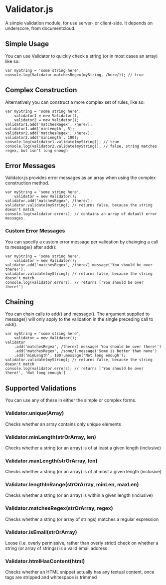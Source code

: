 Validator.js
============

A simple validation module, for use server- or client-side.  It depends on underscore, from documentcloud.

Simple Usage
-----------
You can use Validator to quickly check a string (or in most cases an array) like so:

    var myString = 'some string here';
    console.log(Validator.matchesRegex(myString, /here/)); // true

Complex Construction
--------------------
Alternatively you can construct a more complex set of rules, like so:

    var myString = 'some string here',
        validator1 = new Validator(),
        validator2 = new Validator();
    validator1.add('matchesRegex', /here/);
    validator1.add('minLength', 5);
    validator2.add('matchesRegex', /here/);
    validator2.add('minLength', 100);
    console.log(validator1.validate(myString)); // true
    console.log(validator2.validate(myString)); // false, string matches regex, but isn't long enough

Error Messages
---------------------
Validator.js provides error messages as an array when using the complex construction method.

    var myString = 'some string here',
        validator = new Validator();
    validator.add('matchesRegex', /there/);
    validator.validate(myString); // returns false, because the string doesn't match
    console.log(validator.errors); // contains an array of default error messages.

### Custom Error Messages
You can specify a custom error message per validation by chainging a call to message() after add():

    var myString = 'some string here',
        validator = new Validator();
    validator.add('matchesRegex', /there/).message('You should be over there!');
    validator.validate(myString); // returns false, because the string doesn't match
    console.log(validator.errors); // returns ['You should be over there!']

Chaining
--------
You can chain calls to add() and message().  The argument supplied to message() will only apply to the validation in the
single preceding call to add().

    var myString = 'some string here',
        validator = new Validator();
    validator
        .add('matchesRegex', /there/).message('You should be over there!')
        .add('matchesRegex', /some/).message('Some is better than none')
        .add('minLength', 100).message('Not long enough');
    validator.validate(myString); // returns false, because the string doesn't match
    console.log(validator.errors); // returns ['You should be over there!', 'Not long enough']

Supported Validations
---------------------
You can use any of these in either the simple or complex forms.

### Validator.unique(Array)

Checks whether an array contains only unique elements

### Validator.minLength(strOrArray, len)

Checks whether a string (or an array) is of at least a given length (inclusive)

### Validator.maxLength(strOrArray, len)

Checks whether a string (or an array) is of at most a given length (inclusive)

### Validator.lengthInRange(strOrArray, minLen, maxLen)

Checks whether a string (or an array) is within a given length (inclusive)

### Validator.matchesRegex(strOrArray, regex)

Checks whether a string (or array of strings) matches a regular expression

### Validator.isEmail(strOrArray)

Loose (i.e. overly permissive, rather than overly strict) check on whether a string (or array of strings) is a valid email address

### Validator.htmlHasContent(html)

Checks whether an HTML snippet actually has any textual content, once tags are stripped and whitespace is trimmed
